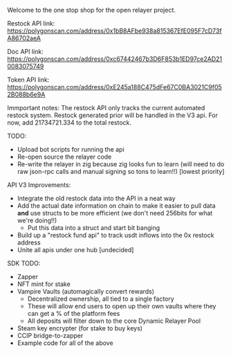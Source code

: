 Welcome to the one stop shop for the open relayer project. 

Restock API link: https://polygonscan.com/address/0x1bB8AFbe938a815367EfE095F7cD73fA86702aeA

Doc API link: https://polygonscan.com/address/0xc67442467b3D6F853b1ED97ce2AD210083075749

Token API link: https://polygonscan.com/address/0xE245a188C475dFe67C0BA3021C9f052B088b6e9A

Immportant notes: The restock API only tracks the current automated restock system. Restock generated prior will be handled in the V3 api. For now, add 21734721.334 to the total restock.

TODO:
* Upload bot scripts for running the api
* Re-open source the relayer code
* Re-write the relayer in zig because zig looks fun to learn (will need to do raw json-rpc calls and manual signing so tons to learn!!) [lowest priority]

API V3 Improvements:
* Integrate the old restock data into the API in a neat way
* Add the actual date information on chain to make it easier to pull data **and** use structs to be more efficient (we don't need 256bits for what we're doing!!)
  * Put this data into a struct and start bit banging
* Build up a "restock fund api" to track usdt inflows into the 0x restock address
* Unite all apis under one hub [undecided]

SDK TODO:
* Zapper
* NFT mint for stake
* Vampire Vaults (automagically convert rewards)
  * Decentralized ownership, all tied to a single factory
  * These will allow end users to open up their own vaults where they can get a % of the platform fees
  * All deposits will filter down to the core Dynamic Relayer Pool
* Steam key encrypter (for stake to buy keys)
* CCIP bridge-to-zapper
* Example code for all of the above
